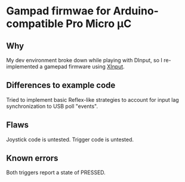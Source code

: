 # Gampad firmwae for Arduino-compatible Pro Micro µC

## Why
My dev environment broke down while playing with DInput, so I re-implemented a gamepad firmware using [XInput](https://github.com/dmadison/ArduinoXInput).

## Differences to example code
Tried to implement basic Reflex-like strategies to account for input lag synchronization to USB poll "events".

## Flaws
Joystick code is untested.
Trigger code is untested.

## Known errors
Both triggers report a state of PRESSED.

